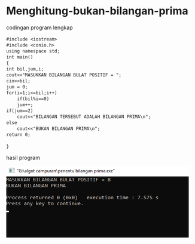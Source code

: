 # Menghitung-bukan-bilangan-prima

codingan program lengkap

    #include <iostream>
    #include <conio.h>
    using namespace std;
    int main()
    {
    int bil,jum,i;
    cout<<"MASUKKAN BILANGAN BULAT POSITIF = ";
    cin>>bil;
    jum = 0;
    for(i=1;i<=bil;i++)
        if(bil%i==0)
        jum++;
    if(jum==2)
        cout<<"BILANGAN TERSEBUT ADALAH BILANGAN PRIMA\n";
    else
        cout<<"BUKAN BILANGAN PRIMA\n";
    return 0;

    }
    
hasil program

![img](https://github.com/AbdulahHanafi/Menghitung-bukan-bilangan-prima/blob/master/bilangan%20frima%20algo3.png?raw=true)
